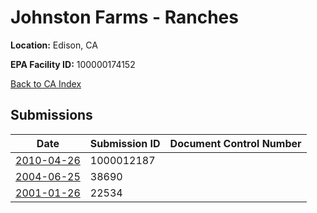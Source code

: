 # Johnston Farms - Ranches

**Location:** Edison, CA

**EPA Facility ID:** 100000174152

[Back to CA Index](../../index.md)

## Submissions

| Date | Submission ID | Document Control Number |
|------|--------------|-------------------------|
| [2010-04-26](submissions/1000012187.md) | 1000012187 |  |
| [2004-06-25](submissions/38690.md) | 38690 |  |
| [2001-01-26](submissions/22534.md) | 22534 |  |
